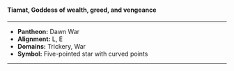 #### Tiamat, Goddess of wealth, greed, and vengeance
___

- **Pantheon:** Dawn War
- **Alignment:** L, E
- **Domains:** Trickery, War
- **Symbol:** Five-pointed star with curved points
___
